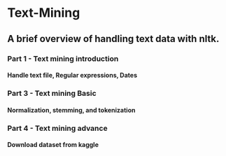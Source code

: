 # Text-Mining
## A brief overview of handling text data with nltk.

### Part 1 - Text mining introduction
#### Handle text file, Regular expressions, Dates

### Part 3 - Text mining Basic
#### Normalization, stemming, and tokenization

### Part 4 - Text mining advance
#### Download dataset from kaggle
